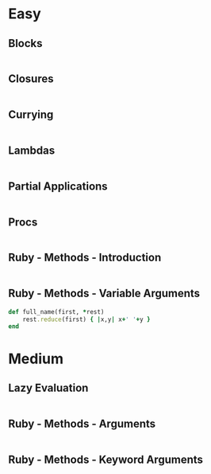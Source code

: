 # Easy

## Blocks

```ruby

```

## Closures

```ruby

```

## Currying

```ruby

```

## Lambdas

```ruby

```

## Partial Applications

```ruby

```

## Procs

```ruby

```

## Ruby - Methods - Introduction

```ruby

```

## Ruby - Methods - Variable Arguments

```ruby
def full_name(first, *rest)
    rest.reduce(first) { |x,y| x+' '+y }
end
```

# Medium

## Lazy Evaluation

```ruby

```

## Ruby - Methods - Arguments

```ruby

```

## Ruby - Methods - Keyword Arguments

```ruby

```